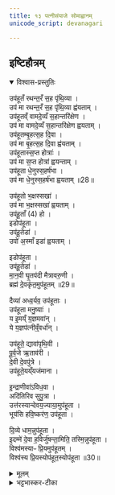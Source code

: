 ```yaml
---
title: १३ पत्नीसंयाजे सोमाह्वानम्
unicode_script: devanagari

---
```

## इष्टिहौत्रम्  
<details open><summary>विश्वास-प्रस्तुतिः</summary>

उप॑हूतँ रथन्त॒रँ स॒ह पृ॑थि॒व्या ।  
उप॑ मा रथन्त॒रँ स॒ह पृ॑थि॒व्या ह्व॑यताम् ।   
उप॑हूतव्ँ वामदे॒व्यँ स॒हान्तरि॑क्षेण ।   
उप॑ मा वामदे॒व्यँ स॒हान्तरि॑क्षेण ह्वयताम् ।  
उप॑हूतम्बृ॒हत्स॒ह दि॒वा ।   
उप॑ मा बृ॒हत्स॒ह दि॒वा ह्व॑यताम् ।    
उप॑हूतास्स॒प्त होत्राः॑ ।   
उप॑ मा स॒प्त होत्रा॑ ह्वयन्ताम् ।    
उप॑हूता धे॒नुस्स॒हर्ष॑भा ।  
उप॑ मा धे॒नुस्स॒हर्ष॑भा ह्वयताम् ॥28॥   

उप॑हूतो भ॒क्षस्सखा॑ ।   
उप॑ मा भ॒क्षस्सखा॑ ह्वयताम् ।  
उप॑हू॒ताँ (4) हो ।  
इडोप॑हूता ।  
उप॑हू॒तेडा॑ ।  
उपो॑ अ॒स्माँ इडा॑ ह्वयताम् ।  

इडोप॑हूता ।  
उप॑हू॒तेडा॑ ।  
मा॒न॒वी घृ॒तप॑दी मैत्रावरु॒णी ।  
ब्रह्म॑ दे॒वकृ॑त॒मुप॑हूतम् ॥29॥   

दैव्या॑ अध्व॒र्यव॒ उप॑हूताः ।  
उप॑हूता मनु॒ष्याः॑ ।  
य इ॒मय्ँ य॒ज्ञमवा॑न् ।  
ये य॒ज्ञप॑त्नीव्ँ॒वर्धा॑न् ।  

उप॑हूते॒ द्यावा॑पृथि॒वी ।  
पू॒र्व॒जे ऋ॒ताव॑री ।  
दे॒वी दे॒वपु॑त्रे ।  
उप॑हूते॒यय्ँयज॑माना ।  

इ॒न्द्राणीवा॑ऽविध॒वा ।  
अदि॑तिरिव सुपु॒त्रा ।  
उत्त॑रस्यान्देवय॒ज्याया॒मुप॑हूता ।  
भूय॑सि हवि॒ष्कर॑ण॒ उप॑हूता ।  



दि॒व्ये धाम॒न्नुप॑हूता ।  
इ॒दम्मे॑ दे॒वा ह॒विर्जु॑षन्ता॒मिति॒ तस्मि॒न्नुप॑हूता ।  
विश्व॑मस्याᳶ प्रि॒यमुप॑हूतम् ।  
विश्व॑स्य प्रि॒यस्योप॑हूत॒स्योप॑हूता ॥30॥   
</details>

<details><summary>मूलम्</summary>

उप॑हूतँ रथन्त॒रँ स॒ह पृ॑थि॒व्या ।  
उप॑ मा रथन्त॒रँ स॒ह पृ॑थि॒व्या ह्व॑यताम् ।   
उप॑हूतव्ँ वामदे॒व्यँ स॒हान्तरि॑क्षेण ।   
उप॑ मा वामदे॒व्यँ स॒हान्तरि॑क्षेण ह्वयताम् ।  
उप॑हूतम्बृ॒हत्स॒ह दि॒वा ।   
उप॑ मा बृ॒हत्स॒ह दि॒वा ह्व॑यताम् ।    
उप॑हूतास्स॒प्त होत्राः॑ ।   
उप॑ मा स॒प्त होत्रा॑ ह्वयन्ताम् ।    
उप॑हूता धे॒नुस्स॒हर्ष॑भा ।  
उप॑ मा धे॒नुस्स॒हर्ष॑भा ह्वयताम् ॥28॥   

उप॑हूतो भ॒क्षस्सखा॑ ।   
उप॑ मा भ॒क्षस्सखा॑ ह्वयताम् ।  
उप॑हू॒ताँ (4) हो ।  
इडोप॑हूता ।  
उप॑हू॒तेडा॑ ।  
उपो॑ अ॒स्माँ इडा॑ ह्वयताम् ।  

इडोप॑हूता ।  
उप॑हू॒तेडा॑ ।  
मा॒न॒वी घृ॒तप॑दी मैत्रावरु॒णी ।  
ब्रह्म॑ दे॒वकृ॑त॒मुप॑हूतम् ॥29॥   

दैव्या॑ अध्व॒र्यव॒ उप॑हूताः ।  
उप॑हूता मनु॒ष्याः॑ ।  
य इ॒मय्ँ य॒ज्ञमवा॑न् ।  
ये य॒ज्ञप॑त्नीव्ँ॒वर्धा॑न् ।  

उप॑हूते॒ द्यावा॑पृथि॒वी ।  
पू॒र्व॒जे ऋ॒ताव॑री ।  
दे॒वी दे॒वपु॑त्रे ।  
उप॑हूते॒यय्ँयज॑माना ।  

इ॒न्द्राणीवा॑ऽविध॒वा ।  
अदि॑तिरिव सुपु॒त्रा ।  
उत्त॑रस्यान्देवय॒ज्याया॒मुप॑हूता ।  
भूय॑सि हवि॒ष्कर॑ण॒ उप॑हूता ।  



दि॒व्ये धाम॒न्नुप॑हूता ।  
इ॒दम्मे॑ दे॒वा ह॒विर्जु॑षन्ता॒मिति॒ तस्मि॒न्नुप॑हूता ।  
विश्व॑मस्याᳶ प्रि॒यमुप॑हूतम् ।  
विश्व॑स्य प्रि॒यस्योप॑हूत॒स्योप॑हूता ॥30॥   
</details>

<details><summary>भट्टभास्कर-टीका</summary>

1अथ पत्नीसंयाजे सोमाह्वानम् - उपहूतं रथन्तरमित्यादि ॥ पूर्वमेव व्याख्याता । यज्ञपत्नीमित्यादि स्त्रीलिङ्गतो विशेषः । गतमन्यत् ॥

इति श्री भट्टभास्करमिश्रविरचिते यजुर्वेदभाष्ये तृतीयेऽष्टके पञ्चमप्रश्ने इष्टिहौत्रं नाम त्रयोदशोऽनुवाकः ॥

प्रश्नश्च समाप्तः ॥  

</details>